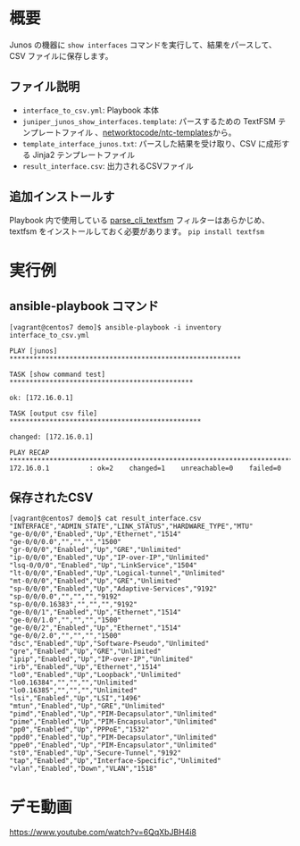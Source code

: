 # 概要
Junos の機器に `show interfaces` コマンドを実行して、結果をパースして、 CSV ファイルに保存します。

## ファイル説明
- `interface_to_csv.yml`: Playbook 本体
- `juniper_junos_show_interfaces.template`: パースするための TextFSM テンプレートファイル 、[networktocode/ntc-templates](https://github.com/networktocode/ntc-templates/tree/master/templates)から。
- `template_interface_junos.txt`: パースした結果を受け取り、CSV に成形する Jinja2 テンプレートファイル
- `result_interface.csv`: 出力されるCSVファイル

## 追加インストールす
Playbook 内で使用している [parse_cli_textfsm](https://docs.ansible.com/ansible/latest/user_guide/playbooks_filters.html#network-cli-filters) フィルターはあらかじめ、 textfsm をインストールしておく必要があります。
`pip install textfsm`



# 実行例
## ansible-playbook コマンド
```
[vagrant@centos7 demo]$ ansible-playbook -i inventory interface_to_csv.yml

PLAY [junos] **********************************************************

TASK [show command test] **********************************************

ok: [172.16.0.1]

TASK [output csv file] ************************************************

changed: [172.16.0.1]

PLAY RECAP ***********************************************************************
172.16.0.1          : ok=2    changed=1    unreachable=0    failed=0
```

## 保存されたCSV
```
[vagrant@centos7 demo]$ cat result_interface.csv
"INTERFACE","ADMIN_STATE","LINK_STATUS","HARDWARE_TYPE","MTU"
"ge-0/0/0","Enabled","Up","Ethernet","1514"
"ge-0/0/0.0","","","","1500"
"gr-0/0/0","Enabled","Up","GRE","Unlimited"
"ip-0/0/0","Enabled","Up","IP-over-IP","Unlimited"
"lsq-0/0/0","Enabled","Up","LinkService","1504"
"lt-0/0/0","Enabled","Up","Logical-tunnel","Unlimited"
"mt-0/0/0","Enabled","Up","GRE","Unlimited"
"sp-0/0/0","Enabled","Up","Adaptive-Services","9192"
"sp-0/0/0.0","","","","9192"
"sp-0/0/0.16383","","","","9192"
"ge-0/0/1","Enabled","Up","Ethernet","1514"
"ge-0/0/1.0","","","","1500"
"ge-0/0/2","Enabled","Up","Ethernet","1514"
"ge-0/0/2.0","","","","1500"
"dsc","Enabled","Up","Software-Pseudo","Unlimited"
"gre","Enabled","Up","GRE","Unlimited"
"ipip","Enabled","Up","IP-over-IP","Unlimited"
"irb","Enabled","Up","Ethernet","1514"
"lo0","Enabled","Up","Loopback","Unlimited"
"lo0.16384","","","","Unlimited"
"lo0.16385","","","","Unlimited"
"lsi","Enabled","Up","LSI","1496"
"mtun","Enabled","Up","GRE","Unlimited"
"pimd","Enabled","Up","PIM-Decapsulator","Unlimited"
"pime","Enabled","Up","PIM-Encapsulator","Unlimited"
"pp0","Enabled","Up","PPPoE","1532"
"ppd0","Enabled","Up","PIM-Decapsulator","Unlimited"
"ppe0","Enabled","Up","PIM-Encapsulator","Unlimited"
"st0","Enabled","Up","Secure-Tunnel","9192"
"tap","Enabled","Up","Interface-Specific","Unlimited"
"vlan","Enabled","Down","VLAN","1518"
```

# デモ動画
https://www.youtube.com/watch?v=6QqXbJBH4i8

